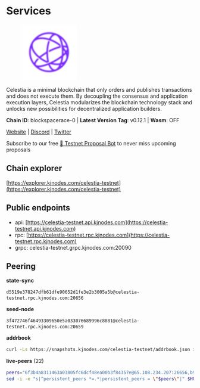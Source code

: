 # Services

<figure><img src="https://raw.githubusercontent.com/kj89/cosmos-images/main/logos/celestia.png" width="150" alt=""><figcaption></figcaption></figure>

Celestia is a minimal blockchain that only orders and publishes transactions and  does not execute them. By decoupling the consensus and application execution layers,  Celestia modularizes the blockchain technology stack and unlocks new possibilities  for decentralized application builders.

**Chain ID**: blockspacerace-0 | **Latest Version Tag**: v0.12.1 | **Wasm**: OFF

[Website](https://celestia.org) | [Discord](https://discord.gg/celestiacommunity) | [Twitter](https://twitter.com/CelestiaOrg)



Subscribe to our free [🤖 Testnet Proposal Bot](https://t.me/kjnodes_testnet_proposal_bot) to never miss upcoming proposals


## Chain explorer
[https://explorer.kjnodes.com/celestia-testnet](https://explorer.kjnodes.com/celestia-testnet)

## Public endpoints

* api: [https://celestia-testnet.api.kjnodes.com](https://celestia-testnet.api.kjnodes.com)
* rpc: [https://celestia-testnet.rpc.kjnodes.com](https://celestia-testnet.rpc.kjnodes.com)
* grpc: celestia-testnet.grpc.kjnodes.com:20090

## Peering

**state-sync**

```text
d5519e378247dfb61dfe90652d1fe3e2b3005a5b@celestia-testnet.rpc.kjnodes.com:20656
```

**seed-node**

```text
3f472746f46493309650e5a033076689996c8881@celestia-testnet.rpc.kjnodes.com:20659
```

**addrbook**
```bash
curl -Ls https://snapshots.kjnodes.com/celestia-testnet/addrbook.json > $HOME/.celestia-app/config/addrbook.json
```

**live-peers** (22)
```bash
peers="6f3b4a8311463a03805fc6dcf48ea00b3f84357e@65.108.234.207:26656,b9a59a4e1e521ff3bf651c20a17bbad61fdd443d@104.128.62.172:26656,d5519e378247dfb61dfe90652d1fe3e2b3005a5b@65.109.68.190:20656,3ef426538e3b8bfa274aa9a442583bbbda71942f@185.144.99.12:26656,5fa6853eb52bc3a5ff1fe56b988515d16644819a@65.21.232.33:2000,e4fa11cfb413d69d95dc90a0e12125b091b1d574@51.158.115.159:26656,2b8f5b788108c593378ce0dad8faff180b854cb4@185.56.139.86:26656,e85b086d236a2c9a4d285e6d44126bb6fc6a1555@131.153.158.209:26656,0293f2cf7184da95bc6ea6ff31c7e97578b9c7ff@65.109.106.95:26656,63636c9bec15f0039f78bc48736fe8b84e9e8a60@38.242.233.37:26656,c97019ef9ee43e93ad9019514b612e6b8363c3fd@138.201.63.38:26686,71819ce1899c1f4f0f138f7a538958dd0d3d3ff8@5.9.78.252:27656,8f14ec71e1d712c912c27485a169c2519628cfb6@185.225.232.196:21656,6df4a6d0db5a771b84055646fe3814c655dd3428@95.216.163.64:26656,24770b73138ee6a2113e4c35b5e3525749c21350@109.238.11.182:26656,e225815e3da7a26d712c074045977034a901bbc0@5.9.106.214:26686,7db3d8fa353b4cf293244f7526cdabfaebef53bf@158.160.24.133:26656,af66f28f19f747bd2b5a18d91d143dc8e035f86a@47.147.226.228:52656,3470257481d3f6cf1f7b13e47ce4347624f185c8@190.2.136.144:30156,143a1eda55f71240a9b22a1bedc00868fd2a46de@65.109.19.168:26656,2b749c2f0dd5953eeb5379c7ae7a15ed1020f7e5@135.181.136.124:26656,9fd9275b49d478bf8352dc160dc0e9a184011098@217.182.194.152:26656"
sed -i -e "s|^persistent_peers *=.*|persistent_peers = \"$peers\"|" $HOME/.celestia-app/config/config.toml
```
